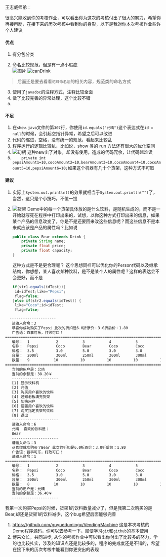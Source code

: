 王志威师弟：  

​		 很高兴能收到你的考核作业，可以看出你为这次的考核付出了很大的努力，希望你再接再励，在接下来的历次考核中看到你的身影，以下是我对你本次考核作业些许个人建议  

#### 优点  

1. 有分包分类  

2. 命名比较规范，但是有一点小瑕疵   
    ![图片](C:\Users\11319\AppData\Roaming\Typora\typora-user-images\image-20210223184625914.png)  ![canDrink](C:\Users\11319\AppData\Roaming\Typora\typora-user-images\image-20210223184817600.png)  

 > 后面还是要去看看`驼峰命名法`的相关内容，规范类的命名方式   

3. 使用了`javadoc`的注释方式，注释比较全面  
4. 做了比较完善的异常处理，这个比较不错  
5. 

#### 不足  

1. 在`show.java`文件的第`307`行，你使用`id.equals("允晴")`这个表达式在`id = null`的时候，会引起空指针异常，希望之后可以改进  
2. 代码的缩进，空格，没有统一的规范，看起来比较乱  
3. 程序运行的逻辑比较乱，比如说，show 类的 run 方法还有很大的优化空间  
4. ![句柄](C:\Users\11319\AppData\Roaming\Typora\typora-user-images\image-20210223192544961.png) 这种new出了对象，却没有使用，造成的代码冗余，让代码越难读  
5. `	private int pepsiAmount1=10,cocoAmount2=10,bearAmount3=10,cocoAmount4=10,cocoAmount5=10,pepsiAmount6=10;`如果这个机器有几十个货架，这种方式不可取  

#### 建议  

1. 实际上`System.out.println()`的效果就相当于`System.out.println("")`了，当然，这只是个小技巧，不值一提  

2. ![货架](C:\Users\11319\AppData\Roaming\Typora\typora-user-images\image-20210223185742081.png)  Demo中的每一个货架具体放的是什么饮料，是随机生成的，而不是一开始就写死在程序中打印出来的，试想，以你这种方式打印出来的信息，如果某个产品的信息改变了，你是不是还要回来改这些信息呢？而这些信息不是本来就应该是产品的属性吗？比如说  

   ```java 
   public class Bear extends Drink {
       private String name; 
       private float price;
       private float capacity;
   }
   ```

   这种方式是不是更合理呢？ 这个思想同样可以优化你的Person代码以及继承结构，你想想，某人喜欢某种饮料，是不是某个人的属性呢？这样的表达会不会更好，而不是 
   
   ```java
   if(str1.equals(idTest)){
   	id=idTest;like="Pepsi";
   	flag=false;
   }else if(str2.equals(idTest)) {
   	like="Coco";id=idTest;
   	flag=false;
   ```
   
   

```cmd
  ---------------------
   请输入命令：3
   恭喜你成功购买了Pepsi 此次的折扣是6.0折原价：3.0折后价：1.80
   广告语：百事可乐，打败可口！
=========================================================================================
   编号：	1            2           3           4           5           6
   名称：	Pepsi        Coco        Bear        Coco        Coco        Pepsi
   价格：	3.5          3.0         5.0         3.0         3.0         3.5
   容量：	200ml        300ml       250ml       300ml       300ml       200ml
   数量：	9           10          10          10          10          10
=========================================================================================
   当前的用户是：允晴
   当前的余额是：38.20￥
   ---------------------
   [1] 显示饮料机
   [2] 充值ֵ
   [3] 购买用户喜欢的饮料
   [4] 通知老板填充货架
   [5] 切换用户
   [6] 设置用户喜欢的饮料
   [7] 购买指定货架的饮料
   [8] 退出
   ---------------------
   请输入命令：6
   允晴  喜欢的饮料是：
   Bear
   ---------------------
   请输入命令：3
   恭喜你成功购买了Bear 此次的折扣是6.0折原价：3.0折后价：1.80
   广告语：百事可乐，打败可口！
   请输入命令：1
=========================================================================================
   编号：	1            2           3           4           5           6
   名称：	Pepsi        Coco        Bear        Coco        Coco        Pepsi
   价格：	3.5          3.0         5.0         3.0         3.0         3.5
   容量：	200ml        300ml       250ml       300ml       300ml       200ml
   数量：	8           10          10          10          10          10   =========================================================================================
   当前的用户是：允晴
   当前的余额是：36.40￥
   ---------------------
```

我第一次购买Pepsi的时候，货架1的饮料数量减少了，但是我第二次购买的是Bear,却还是货架1的饮料减少，这个bug希望后面能够完善  

1. https://github.com/guyuedumingx/VendingMachine 这是本次考核的Demo程序源码，你可以去参考一下，顺便学习`git`和`github`的基本使用  
2. 博采众长，共同进步, 从你的考核作业中可以看出你付出了比较多的努力，学的也比较扎实，涉及的知识点还是比较多的，程序的完成度还是不错的，希望在接下来的历次考核中能看到你更突出的表现  
